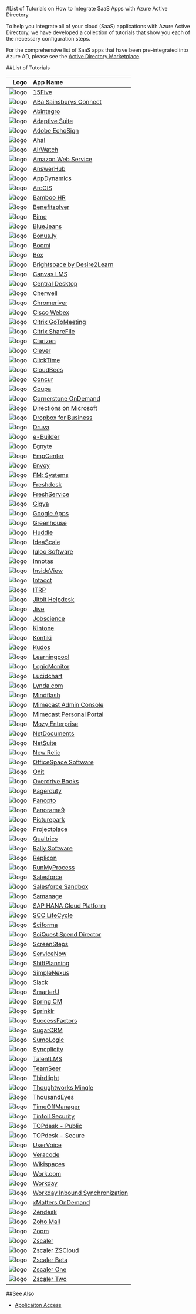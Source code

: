 <properties
   pageTitle="List of Tutorials for SaaS App Integrations with Azure AD | Windows Azure"
   description="Tutorials on how to configure Azure Active Directory single sign-on for a variety of third-party SaaS applications."
   services="active-directory"
   documentationCenter=""
   authors="liviodlc"
   manager="TerryLanfear"
   editor=""/>

<tags
   ms.service="active-directory"
   ms.date="07/10/2015"
   wacn.date=""/>

#List of Tutorials on How to Integrate SaaS Apps with Azure Active Directory

To help you integrate all of your cloud (SaaS) applications with Azure Active Directory, we have developed a collection of tutorials that show you each of the necessary configuration steps.

For the comprehensive list of SaaS apps that have been pre-integrated into Azure AD, please see the [Active Directory Marketplace](https://azure.microsoft.com/zh-cn/marketplace/active-directory/).

##List of Tutorials

| Logo| App Name |
|---: | :---|
| ![logo](./media/active-directory-saas-tutorial-list/SaaSApp_15five.jpg)|[15Five](active-directory-saas-15five-tutorial)|
| ![logo](./media/active-directory-saas-tutorial-list/SaaSApp_AbaSainsbury.jpg)|[ABa Sainsburys Connect](active-directory-saas-aba-sainsburys-connect-tutorial)|
| ![logo](./media/active-directory-saas-tutorial-list/SaaSApp_Abintegro.jpg)|[Abintegro](active-directory-saas-abintegro-tutorial)|
| ![logo](./media/active-directory-saas-tutorial-list/SaaSApp_AdaptiveSuite.jpg)|[Adaptive Suite](active-directory-saas-adaptive-suite-tutorial)|
| ![logo](./media/active-directory-saas-tutorial-list/SaaSApp_AdobeEchoSign.jpg)|[Adobe EchoSign](active-directory-saas-adobe-echosign-tutorial)|
| ![logo](./media/active-directory-saas-tutorial-list/SaaSApp_Aha.jpg)|[Aha!](active-directory-saas-aha-tutorial)|
| ![logo](./media/active-directory-saas-tutorial-list/SaaSApp_Airwatch.jpg)|[AirWatch](active-directory-saas-airwatch-tutorial)|
| ![logo](./media/active-directory-saas-tutorial-list/SaaSApp_AmazonWebServices.jpg)|[Amazon Web Service](https://go.microsoft.com/fwLink/?LinkID=512725&clcid=0x409)|
| ![logo](./media/active-directory-saas-tutorial-list/SaaSApp_AnswerHub.jpg)|[AnswerHub](active-directory-saas-answerhub-tutorial)|
| ![logo](./media/active-directory-saas-tutorial-list/SaaSApp_AppDynamics.jpg)|[AppDynamics](active-directory-saas-appdynamics-tutorial)|
| ![logo](./media/active-directory-saas-tutorial-list/SaaSApp_ArcGIS.jpg)|[ArcGIS](active-directory-saas-arcgis-tutorial)|
| ![logo](./media/active-directory-saas-tutorial-list/SaaSApp_BambooHR.png)|[Bamboo HR](active-directory-saas-bamboo-hr-tutorial)|
| ![logo](./media/active-directory-saas-tutorial-list/SaaSApp_Benefitssolver.jpg)|[Benefitsolver](active-directory-saas-benefitsolver-tutorial)|
| ![logo](./media/active-directory-saas-tutorial-list/SaaSApp_Bime.jpg)|[Bime](active-directory-saas-bime-tutorial)|
| ![logo](./media/active-directory-saas-tutorial-list/SaaSApp_BlueJeans.jpg)|[BlueJeans](active-directory-saas-bluejeans-tutorial)|
| ![logo](./media/active-directory-saas-tutorial-list/SaaSApp_Bonus.ly.jpg)|[Bonus.ly](active-directory-saas-bonus-tutorial)|
| ![logo](./media/active-directory-saas-tutorial-list/SaaSApp_Boomi.jpg)|[Boomi](active-directory-saas-boomi-tutorial)|
| ![logo](./media/active-directory-saas-tutorial-list/SaaSApp_Box.jpg)|[Box](active-directory-saas-box-tutorial)|
| ![logo](./media/active-directory-saas-tutorial-list/SaaSApp_Brightspace.jpg)|[Brightspace by Desire2Learn](active-directory-saas-brightspace-desire2learn-tutorial)|
| ![logo](./media/active-directory-saas-tutorial-list/SaaSApp_Canvas.jpg)|[Canvas LMS](active-directory-saas-canvas-lms-tutorial)|
| ![logo](./media/active-directory-saas-tutorial-list/SaaSApp_Central_Desktop.jpg)|[Central Desktop](active-directory-saas-central-desktop-tutorial)|
| ![logo](./media/active-directory-saas-tutorial-list/SaaSApp_Cherwell.jpg)|[Cherwell](active-directory-saas-cherwell-tutorial)|
| ![logo](./media/active-directory-saas-tutorial-list/SaaSApp_Chromeriver.png)|[Chromeriver](active-directory-saas-chromeriver-tutorial)|
| ![logo](./media/active-directory-saas-tutorial-list/SaaSApp_CiscoWebEx.jpg)|[Cisco Webex](active-directory-saas-cisco-webex-tutorial)|
| ![logo](./media/active-directory-saas-tutorial-list/SaaSApp_CritixGoToMeeting.jpg)|[Citrix GoToMeeting](active-directory-saas-citrix-gotomeeting-tutorial)|
| ![logo](./media/active-directory-saas-tutorial-list/SaaSApp_CritixShareFile.jpg)|[Citrix ShareFile](active-directory-saas-citrix-sharefile-tutorial)|
| ![logo](./media/active-directory-saas-tutorial-list/SaaSApp_Clarizen.jpg)|[Clarizen](active-directory-saas-clarizen-tutorial)|
| ![logo](./media/active-directory-saas-tutorial-list/SaaSApp_Clever.jpg)|[Clever](active-directory-saas-clever-tutorial)|
| ![logo](./media/active-directory-saas-tutorial-list/SaaSApp_ClickTime.jpg)|[ClickTime](active-directory-saas-clicktime-tutorial)|
| ![logo](./media/active-directory-saas-tutorial-list/SaaSApp_CloudBees.jpg)|[CloudBees](active-directory-saas-cloudbees-tutorial)|
| ![logo](./media/active-directory-saas-tutorial-list/SaaSApp_Concur.jpg)|[Concur](active-directory-saas-concur-tutorial)|
| ![logo](./media/active-directory-saas-tutorial-list/SaaSApp_Coupa.jpg)|[Coupa](active-directory-saas-coupa-tutorial)|
| ![logo](./media/active-directory-saas-tutorial-list/SaaSApp_CornerstoneOnDemand.jpg)|[Cornerstone OnDemand](active-directory-saas-cornerstone-ondemand-tutorial)|
| ![logo](./media/active-directory-saas-tutorial-list/SaaSApp_Directions.jpg)|[Directions on Microsoft](active-directory-saas-directions-microsoft-tutorial)|
| ![logo](./media/active-directory-saas-tutorial-list/SaaSApp_Dropbox.jpg)|[Dropbox for Business](active-directory-saas-dropboxforbusiness-tutorial)|
| ![logo](./media/active-directory-saas-tutorial-list/SaaSApp_Druva.jpg)|[Druva](active-directory-saas-druva-tutorial)|
| ![logo](./media/active-directory-saas-tutorial-list/SaaSApp_eBuilder.jpg)|[e-Builder](active-directory-saas-e-builder-tutorial)|
| ![logo](./media/active-directory-saas-tutorial-list/SaaSApp_Egnyte.jpg)|[Egnyte](active-directory-saas-egnyte-tutorial)|
| ![logo](./media/active-directory-saas-tutorial-list/SaaSApp_EmpCenter.jpg)|[EmpCenter](active-directory-saas-empcenter-tutorial)|
| ![logo](./media/active-directory-saas-tutorial-list/SaaSApp_Envoy.jpg)|[Envoy](active-directory-saas-envoy-tutorial)|
| ![logo](./media/active-directory-saas-tutorial-list/SaaSApp_FMSystems.jpg)|[FM: Systems](active-directory-saas-fm-systems-tutorial)|
| ![logo](./media/active-directory-saas-tutorial-list/SaaSApp_Freshdesk.jpg)|[Freshdesk](active-directory-saas-freshdesk-tutorial)|
| ![logo](./media/active-directory-saas-tutorial-list/SaaSApp_Freshservice.jpg)|[FreshService](active-directory-saas-freshservice-tutorial)|
| ![logo](./media/active-directory-saas-tutorial-list/SaaSApp_Gigya.jpg)|[Gigya](active-directory-saas-gigya-tutorial)|
| ![logo](./media/active-directory-saas-tutorial-list/SaaSApp_GoogleApps.jpg)|[Google Apps](active-directory-saas-google-apps-tutorial)|
| ![logo](./media/active-directory-saas-tutorial-list/SaaSApp_Greenhouse.jpg)|[Greenhouse](active-directory-saas-greenhouse-tutorial)|
| ![logo](./media/active-directory-saas-tutorial-list/SaaSApp_Huddle.jpg)|[Huddle](active-directory-saas-huddle-tutorial)|
| ![logo](./media/active-directory-saas-tutorial-list/SaaSApp_IdeaScale.jpg)|[IdeaScale](active-directory-saas-ideascale-tutorial)|
| ![logo](./media/active-directory-saas-tutorial-list/SaaSApp_IglooSoftware.jpg)|[Igloo Software](active-directory-saas-igloo-software-tutorial)|
| ![logo](./media/active-directory-saas-tutorial-list/SaaSApp_Innotas.jpg)|[Innotas](active-directory-saas-innotas-tutorial)|
| ![logo](./media/active-directory-saas-tutorial-list/SaaSApp_InsideView.jpg)|[InsideView](active-directory-saas-insideview-tutorial)|
| ![logo](./media/active-directory-saas-tutorial-list/SaaSApp_Intacct.jpg)|[Intacct](active-directory-saas-intacct-tutorial)|
| ![logo](./media/active-directory-saas-tutorial-list/SaaSApp_ITRP.jpg)|[ITRP](active-directory-saas-itrp-tutorial)|
| ![logo](./media/active-directory-saas-tutorial-list/SaaSApp_JitbitHelpdesk.jpg)|[Jitbit Helpdesk](active-directory-saas-jitbit-helpdesk-tutorial)|
| ![logo](./media/active-directory-saas-tutorial-list/SaaSApp_Jive.jpg)|[Jive](active-directory-saas-jive-tutorial)|
| ![logo](./media/active-directory-saas-tutorial-list/SaaSApp_Jobscience.jpg)|[Jobscience](active-directory-saas-jobscience-tutorial)|
| ![logo](./media/active-directory-saas-tutorial-list/SaaSApp_Kintone.jpg)|[Kintone](active-directory-saas-kintone-tutorial)|
| ![logo](./media/active-directory-saas-tutorial-list/SaaSApp_Kontiki.jpg)|[Kontiki](active-directory-saas-kontiki-tutorial)|
| ![logo](./media/active-directory-saas-tutorial-list/SaaSApp_Kudos.jpg)|[Kudos](active-directory-saas-kudos-tutorial)|
| ![logo](./media/active-directory-saas-tutorial-list/SaaSApp_Learningpool.jpg)|[Learningpool](active-directory-saas-learningpool-tutorial)|
| ![logo](./media/active-directory-saas-tutorial-list/SaaSApp_LogicMonitor.jpg)|[LogicMonitor](active-directory-saas-logicmonitor-tutorial)|
| ![logo](./media/active-directory-saas-tutorial-list/SaaSApp_Lucidchart.jpg)|[Lucidchart](active-directory-saas-lucidchart-tutorial)|
| ![logo](./media/active-directory-saas-tutorial-list/SaaSApp_Lynda.com.jpg)|[Lynda.com](active-directory-saas-lynda-tutorial)|
| ![logo](./media/active-directory-saas-tutorial-list/SaaSApp_Mindflash.jpg)|[Mindflash](active-directory-saas-mindflash-tutorial)|
| ![logo](./media/active-directory-saas-tutorial-list/SaaSApp_Mimecast.jpg)|[Mimecast Admin Console](active-directory-saas-mimecast-admin-console-tutorial)|
| ![logo](./media/active-directory-saas-tutorial-list/SaaSApp_Mimecast.jpg)|[Mimecast Personal Portal](active-directory-saas-mimecast-personal-portal-tutorial)|
| ![logo](./media/active-directory-saas-tutorial-list/SaaSApp_MozyEnterprise.jpg)|[Mozy Enterprise](active-directory-saas-mozy-enterprise-tutorial)|
| ![logo](./media/active-directory-saas-tutorial-list/SaaSApp_NetDocuments.jpg)|[NetDocuments](active-directory-saas-netdocuments-tutorial)|
| ![logo](./media/active-directory-saas-tutorial-list/SaaSApp_NetSuite.jpg)|[NetSuite](active-directory-saas-netsuite-tutorial)|
| ![logo](./media/active-directory-saas-tutorial-list/SaaSApp_NewRelic.jpg)|[New Relic](active-directory-saas-new-relic-tutorial)|
| ![logo](./media/active-directory-saas-tutorial-list/SaaSApp_OfficeSpaceSoftware.jpg)|[OfficeSpace Software](active-directory-saas-officespace-software-tutorial)|
| ![logo](./media/active-directory-saas-tutorial-list/SaaSApp_Onit.jpg)|[Onit](active-directory-saas-onit-tutorial)|
| ![logo](./media/active-directory-saas-tutorial-list/SaaSApp_OverdriveBooks.jpg)|[Overdrive Books](active-directory-saas-overdrive-books-tutorial)|
| ![logo](./media/active-directory-saas-tutorial-list/SaaSApp_PagerDuty.jpg)|[Pagerduty](active-directory-saas-pagerduty-tutorial)|
| ![logo](./media/active-directory-saas-tutorial-list/SaaSApp_Panopto.jpg)|[Panopto](active-directory-saas-panopto-tutorial)|
| ![logo](./media/active-directory-saas-tutorial-list/SaaSApp_Panorama9.jpg)|[Panorama9](active-directory-saas-panorama9-tutorial)|
| ![logo](./media/active-directory-saas-tutorial-list/SaaSApp_Picturepark.jpg)|[Picturepark](active-directory-saas-picturepark-tutorial)|
| ![logo](./media/active-directory-saas-tutorial-list/SaaSApp_Projectplace.jpg)|[Projectplace](active-directory-saas-projectplace-tutorial)|
| ![logo](./media/active-directory-saas-tutorial-list/SaaSApp_Qualtrics.jpg)|[Qualtrics](active-directory-saas-qualtrics-tutorial)|
| ![logo](./media/active-directory-saas-tutorial-list/SaaSApp_RallySoftware.jpg)|[Rally Software](active-directory-saas-rally-software-tutorial)|
| ![logo](./media/active-directory-saas-tutorial-list/SaaSApp_Replicon.jpg)|[Replicon](active-directory-saas-replicon-tutorial)|
| ![logo](./media/active-directory-saas-tutorial-list/SaaSApp_RunMyProcess.jpg)|[RunMyProcess](active-directory-saas-runmyprocess-tutorial)|
| ![logo](./media/active-directory-saas-tutorial-list/SaaSApp_Salesforce.jpg)|[Salesforce](active-directory-saas-salesforce-tutorial)|
| ![logo](./media/active-directory-saas-tutorial-list/SaaSApp_Salesforce.jpg)|[Salesforce Sandbox](active-directory-saas-salesforce-sandbox-tutorial)|
| ![logo](./media/active-directory-saas-tutorial-list/SaaSApp_Samanage.jpg)|[Samanage](active-directory-saas-samanage-tutorial)|
| ![logo](./media/active-directory-saas-tutorial-list/SaaSApp_SapHanaCloudPlatform.jpg)|[SAP HANA Cloud Platform](active-directory-saas-sap-hana-cloud-platform-tutorial)|
| ![logo](./media/active-directory-saas-tutorial-list/SaaSApp_SCCLifeCycle.jpg)|[SCC LifeCycle](active-directory-saas-scc-lifecycle-tutorial)|
| ![logo](./media/active-directory-saas-tutorial-list/SaaSApp_Sciforma.jpg)|[Sciforma](active-directory-saas-sciforma-tutorial)|
| ![logo](./media/active-directory-saas-tutorial-list/SaaSApp_SciQuestSpendDirector.jpg)|[SciQuest Spend Director](active-directory-saas-sciquest-spend-director)|
| ![logo](./media/active-directory-saas-tutorial-list/SaaSApp_Screensteps.jpg)|[ScreenSteps](active-directory-saas-screensteps-tutorial)|
| ![logo](./media/active-directory-saas-tutorial-list/SaaSApp_ServiceNow.jpg)|[ServiceNow](active-directory-saas-servicenow-tutorial)|
| ![logo](./media/active-directory-saas-tutorial-list/SaaSApp_ShiftPlanning.jpg)|[ShiftPlanning](active-directory-saas-shiftplanning-tutorial)|
| ![logo](./media/active-directory-saas-tutorial-list/SaaSApp_SimpleNexus.jpg)|[SimpleNexus](active-directory-saas-simplenexus-tutorial)|
| ![logo](./media/active-directory-saas-tutorial-list/SaaSApp_Slack.jpg)|[Slack](active-directory-saas-slack-tutorial)|
| ![logo](./media/active-directory-saas-tutorial-list/SaaSApp_SmarterU.jpg)|[SmarterU](active-directory-saas-smarteru-tutorial)|
| ![logo](./media/active-directory-saas-tutorial-list/SaaSApp_SpringCM.jpg)|[Spring CM](active-directory-saas-spring-cm-tutorial)|
| ![logo](./media/active-directory-saas-tutorial-list/SaaSApp_Sprinklr.jpg)|[Sprinklr](active-directory-saas-sprinklr-tutorial)|
| ![logo](./media/active-directory-saas-tutorial-list/SaaSApp_SuccessFactors.jpg)|[SuccessFactors](active-directory-saas-successfactors-tutorial)|
| ![logo](./media/active-directory-saas-tutorial-list/SaaSApp_SugarCM.jpg)|[SugarCRM](active-directory-saas-sugarcrm-tutorial)|
| ![logo](./media/active-directory-saas-tutorial-list/SaaSApp_SumoLogic.jpg)|[SumoLogic](active-directory-saas-sumologic-tutorial)|
| ![logo](./media/active-directory-saas-tutorial-list/SaaSApp_Syncplicity.jpg)|[Syncplicity](active-directory-saas-syncplicity-tutorial)|
| ![logo](./media/active-directory-saas-tutorial-list/SaaSApp_TalentLMS.jpg)|[TalentLMS](active-directory-saas-talentlms-tutorial)|
| ![logo](./media/active-directory-saas-tutorial-list/SaaSApp_TeamSeer.jpg)|[TeamSeer](active-directory-saas-teamseer-tutorial)|
| ![logo](./media/active-directory-saas-tutorial-list/SaaSApp_Thirdlight.png)|[Thirdlight](active-directory-saas-thirdlight-tutorial)|
| ![logo](./media/active-directory-saas-tutorial-list/SaaSApp_ThoughtworksMingle.jpg)|[Thoughtworks Mingle](active-directory-saas-thoughtworks-mingle-tutorial)|
| ![logo](./media/active-directory-saas-tutorial-list/SaaSApp_ThousandEyes.jpg)|[ThousandEyes](active-directory-saas-thousandeyes-tutorial)|
| ![logo](./media/active-directory-saas-tutorial-list/SaaSApp_TimeOffManager.jpg)|[TimeOffManager](active-directory-saas-timeoffmanager-tutorial)|
| ![logo](./media/active-directory-saas-tutorial-list/SaaSApp_TinfoilSecurity.jpg)|[Tinfoil Security](active-directory-saas-tinfoil-security-tutorial)|
| ![logo](./media/active-directory-saas-tutorial-list/SaaSApp_TOPdesk.jpg)|[TOPdesk - Public](active-directory-saas-topdesk-public-tutorial)|
| ![logo](./media/active-directory-saas-tutorial-list/SaaSApp_TOPdesk.jpg)|[TOPdesk - Secure](active-directory-saas-topdesk-secure-tutorial)|
| ![logo](./media/active-directory-saas-tutorial-list/SaaSApp_UserVoice.jpg)|[UserVoice](active-directory-saas-uservoice-tutorial)|
| ![logo](./media/active-directory-saas-tutorial-list/SaaSApp_Veracode.jpg)|[Veracode](active-directory-saas-veracode-tutorial)|
| ![logo](./media/active-directory-saas-tutorial-list/SaaSApp_Wikispace.jpg)|[Wikispaces](active-directory-saas-wikispaces-tutorial)|
| ![logo](./media/active-directory-saas-tutorial-list/SaaSApp_Work.jpg)|[Work.com](active-directory-saas-work-com-tutorial)|
| ![logo](./media/active-directory-saas-tutorial-list/SaaSApp_Workday.jpg)|[Workday](active-directory-saas-workday-tutorial)|
| ![logo](./media/active-directory-saas-tutorial-list/SaaSApp_Workday.jpg)|[Workday Inbound Synchronization](active-directory-saas-workday-inbound-tutorial)|
| ![logo](./media/active-directory-saas-tutorial-list/SaaSApp_xMattersOnDemand.jpg)|[xMatters OnDemand](active-directory-saas-xmatters-ondemand-tutorial)|
| ![logo](./media/active-directory-saas-tutorial-list/SaaSApp_Zendesk.jpg)|[Zendesk](active-directory-saas-zendesk-tutorial)|
| ![logo](./media/active-directory-saas-tutorial-list/SaaSApp_ZohoMail.jpg)|[Zoho Mail](active-directory-saas-zoho-mail-tutorial)|
| ![logo](./media/active-directory-saas-tutorial-list/SaaSApp_Zoom.jpg)|[Zoom](active-directory-saas-zoom-tutorial)|
| ![logo](./media/active-directory-saas-tutorial-list/SaaSApp_Zscaler.jpg)|[Zscaler](active-directory-saas-zscaler-beta-tutorial)|
| ![logo](./media/active-directory-saas-tutorial-list/SaaSApp_Zscaler.jpg)|[Zscaler ZSCloud](active-directory-saas-zscaler-one-tutorial)|
| ![logo](./media/active-directory-saas-tutorial-list/SaaSApp_Zscaler.jpg)|[Zscaler Beta](active-directory-saas-zscaler-tutorial)|
| ![logo](./media/active-directory-saas-tutorial-list/SaaSApp_Zscaler.jpg)|[Zscaler One](active-directory-saas-zscaler-two-tutorial)|
| ![logo](./media/active-directory-saas-tutorial-list/SaaSApp_Zscaler.jpg)|[Zscaler Two](active-directory-saas-zscaler-zscloud-tutorial)|

##See Also

- [Applicaiton Access](https://msdn.microsoft.com/zh-cn/library/azure/dn308590.aspx)
